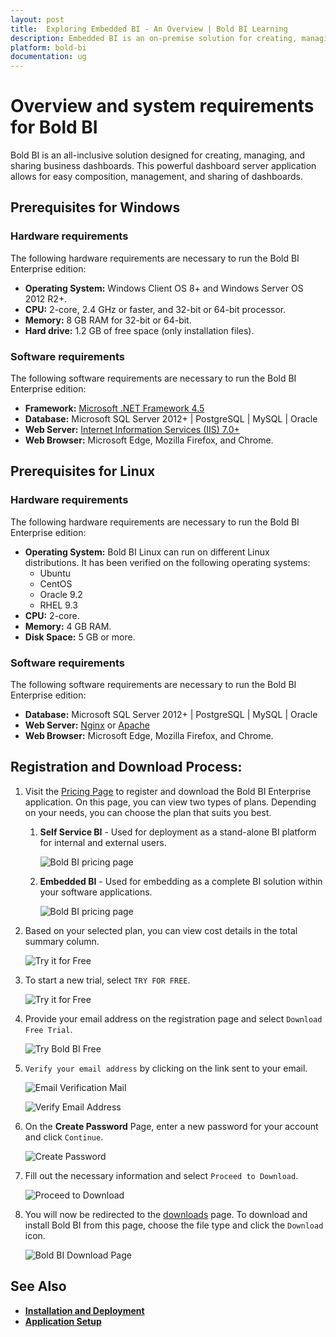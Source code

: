 ```yaml
---
layout: post
title:  Exploring Embedded BI - An Overview | Bold BI Learning
description: Embedded BI is an on-premise solution for creating, managing and sharing interactive business dashboards.
platform: bold-bi
documentation: ug
---
```


# Overview and system requirements for Bold BI

Bold BI is an all-inclusive solution designed for creating, managing, and sharing business dashboards. This powerful dashboard server application allows for easy composition, management, and sharing of dashboards.

## Prerequisites for Windows

### Hardware requirements
The following hardware requirements are necessary to run the Bold BI Enterprise edition:
* **Operating System:**  Windows Client OS 8+ and Windows Server OS 2012 R2+.
* **CPU:** 2-core, 2.4 GHz or faster, and 32-bit or 64-bit processor.
* **Memory:** 8 GB RAM for 32-bit or 64-bit.
* **Hard drive:** 1.2 GB of free space (only installation files).

### Software requirements
The following software requirements are necessary to run the Bold BI Enterprise edition:
* **Framework:** [Microsoft .NET Framework 4.5](https://www.microsoft.com/en-in/download/details.aspx?id=30653)
* **Database:** Microsoft SQL Server 2012+ \| PostgreSQL \| MySQL \| Oracle
* **Web Server:** [Internet Information Services (IIS) 7.0+](https://en.wikipedia.org/wiki/Internet_Information_Services)
* **Web Browser:** Microsoft Edge, Mozilla Firefox, and Chrome.

## Prerequisites for Linux

### Hardware requirements
The following hardware requirements are necessary to run the Bold BI Enterprise edition:
* **Operating System:**  Bold BI Linux can run on different Linux distributions. It has been verified on the following operating systems:
    * Ubuntu 
    * CentOS
    * Oracle 9.2 
    * RHEL 9.3
* **CPU:** 2-core.
* **Memory:** 4 GB RAM.
* **Disk Space:** 5 GB or more.

### Software requirements
The following software requirements are necessary to run the Bold BI Enterprise edition:
* **Database:** Microsoft SQL Server 2012+ | PostgreSQL | MySQL | Oracle
* **Web Server:** [Nginx](https://docs.microsoft.com/en-us/aspnet/core/host-and-deploy/linux-nginx?view=aspnetcore-3.1#install-nginx)  or [Apache](https://docs.microsoft.com/en-us/aspnet/core/host-and-deploy/linux-apache?view=aspnetcore-3.1)
* **Web Browser:** Microsoft Edge, Mozilla Firefox, and Chrome.

## Registration and Download Process:

1. Visit the [Pricing Page](https://www.boldbi.com/pricing) to register and download the Bold BI Enterprise application. On this page, you can view two types of plans. Depending on your needs, you can choose the plan that suits you best.

    1.  **Self Service BI** - Used for deployment as a stand-alone BI platform for internal and external users.

        ![Bold BI pricing page](/static/assets/installation-and-deployment/embedded-edition-overview-images/bold-bi-pricing-page.png)

    2. **Embedded BI** - Used for embedding as a complete BI solution within your software applications.

        ![Bold BI pricing page](/static/assets/installation-and-deployment/embedded-edition-overview-images/bold-bi-pricing-page-embedded.png)

2. Based on your selected plan, you can view cost details in the total summary column.

    ![Try it for Free](/static/assets/installation-and-deployment/embedded-edition-overview-images/total-summary-details.png)
 
2. To start a new trial, select `TRY FOR FREE`.

    ![Try it for Free](/static/assets/installation-and-deployment/embedded-edition-overview-images/try-for-free.png)

3. Provide your email address on the registration page and select `Download Free Trial`.

    ![Try Bold BI Free](/static/assets/installation-and-deployment/embedded-edition-overview-images/try-bold-bi-free-page.png)

4. `Verify your email address` by clicking on the link sent to your email.

     ![Email Verification Mail](/static/assets/installation-and-deployment/embedded-edition-overview-images/email-verification-mail-page.png)

     ![Verify Email Address](/static/assets/installation-and-deployment/embedded-edition-overview-images/verify-email-address-page.png)
    
5. On the **Create Password** Page, enter a new password for your account and click `Continue`.

     ![Create Password](/static/assets/installation-and-deployment/embedded-edition-overview-images/create-password.png)

6. Fill out the necessary information and select `Proceed to Download`.

     ![Proceed to Download](/static/assets/installation-and-deployment/embedded-edition-overview-images/proceed-to-download-page.png)
 
7. You will now be redirected to the [downloads](https://www.boldbi.com/account/downloads) page. To download and install Bold BI from this page, choose the file type and click the `Download` icon.

    ![Bold BI Download Page](/static/assets/installation-and-deployment/embedded-edition-overview-images/bold-bi-download-page.png)

## See Also

* [**Installation and Deployment**](/deploying-bold-bi/deploying-on-windows/installation-and-deployment/)
* [**Application Setup**](/application-startup/)